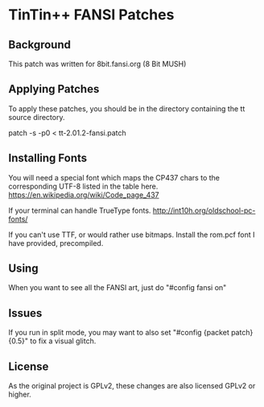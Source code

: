 # TinTin++ FANSI Patches

## Background
This patch was written for 8bit.fansi.org (8 Bit MUSH)

## Applying Patches
To apply these patches, you should be in the directory
containing the tt source directory.

patch -s -p0 < tt-2.01.2-fansi.patch

## Installing Fonts
You will need a special font which maps the CP437 chars
to the corresponding UTF-8 listed in the table here.
https://en.wikipedia.org/wiki/Code_page_437

If your terminal can handle TrueType fonts.
http://int10h.org/oldschool-pc-fonts/

If you can't use TTF, or would rather use bitmaps.
Install the rom.pcf font I have provided, precompiled.

## Using
When you want to see all the FANSI art, just do
"#config fansi on"

## Issues
If you run in split mode, you may want to also set "#config {packet patch} {0.5}"
to fix a visual glitch.

## License
As the original project is GPLv2, these changes are also
licensed GPLv2 or higher.
